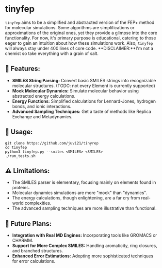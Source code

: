 # tinyfep

`tinyfep` aims to be a simplified and abstracted version of the FEP+ method for molecular simulations. Some algorithms are simplifications or approximations of the original ones, yet they provide a glimpse into the core functionality. For now, it's primary purpose is educational, catering to those eager to gain an intuition about how these simulations work. Also, `tinyfep` will always stay under 400 lines of core code. 
**DISCLAIMER:**I'm not a chemist so take everything with a grain of salt. 

## 🌟 Features:

- **SMILES String Parsing:** Convert basic SMILES strings into recognizable molecular structures. (TODO: not every Element is currently supported)
- **Mock Molecular Dynamics:** Simulate molecular behavior using abstracted energy calculations.
- **Energy Functions:** Simplified calculations for Lennard-Jones, hydrogen bonds, and ionic interactions.
- **Advanced Sampling Techniques:** Get a taste of methods like Replica Exchange and Metadynamics.
    
## 📘 Usage:
    git clone https://github.com/juvi21/tinyrep
    cd tinyfep
    python3 tinyfep.py --smiles <SMILES> <SMILES>
    ./run_tests.sh 
  
## ⚠️ Limitations:

- The SMILES parser is elementary, focusing mainly on elements found in proteins.
- Molecular dynamics simulations are more "mock" than "dynamics".
- The energy calculations, though enlightening, are a far cry from real-world complexities.
- The advanced sampling techniques are more illustrative than functional.

## 🚀 Future Plans:

- **Integration with Real MD Engines:** Incorporating tools like GROMACS or CHARMM.
- **Support for More Complex SMILES:** Handling aromaticity, ring closures, and branched structures.
- **Enhanced Error Estimations:** Adopting more sophisticated techniques for error calculations.
